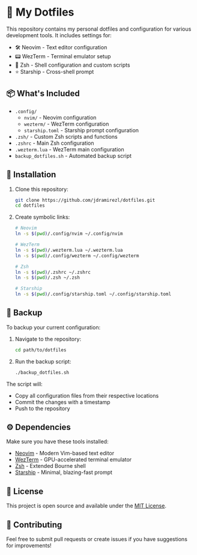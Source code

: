 # 🚀 My Dotfiles

This repository contains my personal dotfiles and configuration for various development tools. It includes settings for:

- 🛠️ Neovim - Text editor configuration
- 📟 WezTerm - Terminal emulator setup
- 🐚 Zsh - Shell configuration and custom scripts
- ⭐ Starship - Cross-shell prompt

## 📦 What's Included

- `.config/`
  - `nvim/` - Neovim configuration
  - `wezterm/` - WezTerm configuration
  - `starship.toml` - Starship prompt configuration
- `.zsh/` - Custom Zsh scripts and functions
- `.zshrc` - Main Zsh configuration
- `.wezterm.lua` - WezTerm main configuration
- `backup_dotfiles.sh` - Automated backup script

## 🔧 Installation

1. Clone this repository:
   ```bash
   git clone https://github.com/jdramirezl/dotfiles.git
   cd dotfiles
   ```

2. Create symbolic links:
   ```bash
   # Neovim
   ln -s $(pwd)/.config/nvim ~/.config/nvim

   # WezTerm
   ln -s $(pwd)/.wezterm.lua ~/.wezterm.lua
   ln -s $(pwd)/.config/wezterm ~/.config/wezterm

   # Zsh
   ln -s $(pwd)/.zshrc ~/.zshrc
   ln -s $(pwd)/.zsh ~/.zsh

   # Starship
   ln -s $(pwd)/.config/starship.toml ~/.config/starship.toml
   ```

## 🔄 Backup

To backup your current configuration:

1. Navigate to the repository:
   ```bash
   cd path/to/dotfiles
   ```

2. Run the backup script:
   ```bash
   ./backup_dotfiles.sh
   ```

The script will:
- Copy all configuration files from their respective locations
- Commit the changes with a timestamp
- Push to the repository

## ⚙️ Dependencies

Make sure you have these tools installed:

- [Neovim](https://neovim.io/) - Modern Vim-based text editor
- [WezTerm](https://wezfurlong.org/wezterm/) - GPU-accelerated terminal emulator
- [Zsh](https://www.zsh.org/) - Extended Bourne shell
- [Starship](https://starship.rs/) - Minimal, blazing-fast prompt

## 📝 License

This project is open source and available under the [MIT License](LICENSE).

## 🤝 Contributing

Feel free to submit pull requests or create issues if you have suggestions for improvements! 